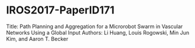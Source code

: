 # IROS2017-PaperID171
Title: Path Planning and Aggregation for a Microrobot Swarm in Vascular Networks Using a Global Input
Authors: Li Huang, Louis Rogowski, Min Jun Kim, and Aaron T. Becker
